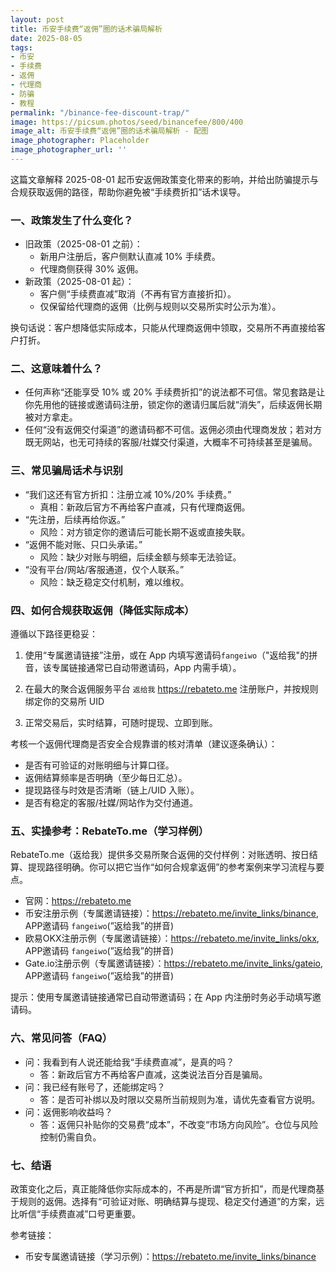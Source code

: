 ```yaml
---
layout: post
title: 币安手续费“返佣”圈的话术骗局解析
date: 2025-08-05
tags:
- 币安
- 手续费
- 返佣
- 代理商
- 防骗
- 教程
permalink: "/binance-fee-discount-trap/"
image: https://picsum.photos/seed/binancefee/800/400
image_alt: 币安手续费“返佣”圈的话术骗局解析 - 配图
image_photographer: Placeholder
image_photographer_url: ''
---
```

这篇文章解释 2025-08-01 起币安返佣政策变化带来的影响，并给出防骗提示与合规获取返佣的路径，帮助你避免被“手续费折扣”话术误导。

### 一、政策发生了什么变化？
- 旧政策（2025-08-01 之前）：
  - 新用户注册后，客户侧默认直减 10% 手续费。
  - 代理商侧获得 30% 返佣。
- 新政策（2025-08-01 起）：
  - 客户侧“手续费直减”取消（不再有官方直接折扣）。
  - 仅保留给代理商的返佣（比例与规则以交易所实时公示为准）。

换句话说：客户想降低实际成本，只能从代理商返佣中领取，交易所不再直接给客户打折。

### 二、这意味着什么？
- 任何声称“还能享受 10% 或 20% 手续费折扣”的说法都不可信。常见套路是让你先用他的链接或邀请码注册，锁定你的邀请归属后就“消失”，后续返佣长期被对方拿走。
- 任何“没有返佣交付渠道”的邀请码都不可信。返佣必须由代理商发放；若对方既无网站，也无可持续的客服/社媒交付渠道，大概率不可持续甚至是骗局。

### 三、常见骗局话术与识别
- “我们这还有官方折扣：注册立减 10%/20% 手续费。”
  - 真相：新政后官方不再给客户直减，只有代理商返佣。
- “先注册，后续再给你返。”
  - 风险：对方锁定你的邀请后可能长期不返或直接失联。
- “返佣不能对账、只口头承诺。”
  - 风险：缺少对账与明细，后续金额与频率无法验证。
- “没有平台/网站/客服通道，仅个人联系。”
  - 风险：缺乏稳定交付机制，难以维权。

### 四、如何合规获取返佣（降低实际成本）
遵循以下路径更稳妥：

1) 使用“专属邀请链接”注册，或在 App 内填写邀请码`fangeiwo`（"返给我"的拼音，该专属链接通常已自动带邀请码，App 内需手填）。

2) 在最大的聚合返佣服务平台 `返给我` <https://rebateto.me> 注册账户，并按规则绑定你的交易所 UID

3) 正常交易后，实时结算，可随时提现、立即到账。

考核一个返佣代理商是否安全合规靠谱的核对清单（建议逐条确认）：
- 是否有可验证的对账明细与计算口径。
- 返佣结算频率是否明确（至少每日汇总）。
- 提现路径与时效是否清晰（链上/UID 入账）。
- 是否有稳定的客服/社媒/网站作为交付通道。

### 五、实操参考：RebateTo.me（学习样例）
RebateTo.me（返给我）提供多交易所聚合返佣的交付样例：对账透明、按日结算、提现路径明确。你可以把它当作“如何合规拿返佣”的参考案例来学习流程与要点。

- 官网：<https://rebateto.me>
- 币安注册示例（专属邀请链接）：<https://rebateto.me/invite_links/binance>, APP邀请码 `fangeiwo`(”返给我”的拼音)
- 欧易OKX注册示例（专属邀请链接）：<https://rebateto.me/invite_links/okx>, APP邀请码 `fangeiwo`(”返给我”的拼音)
- Gate.io注册示例（专属邀请链接）：<https://rebateto.me/invite_links/gateio>, APP邀请码 `fangeiwo`(”返给我”的拼音)

提示：使用专属邀请链接通常已自动带邀请码；在 App 内注册时务必手动填写邀请码。

### 六、常见问答（FAQ）
- 问：我看到有人说还能给我“手续费直减”，是真的吗？
  - 答：新政后官方不再给客户直减，这类说法百分百是骗局。
- 问：我已经有账号了，还能绑定吗？
  - 答：是否可补绑以及时限以交易所当前规则为准，请优先查看官方说明。
- 问：返佣影响收益吗？
  - 答：返佣只补贴你的交易费“成本”，不改变“市场方向风险”。仓位与风险控制仍需自负。

### 七、结语
政策变化之后，真正能降低你实际成本的，不再是所谓“官方折扣”，而是代理商基于规则的返佣。选择有“可验证对账、明确结算与提现、稳定交付通道”的方案，远比听信“手续费直减”口号更重要。

参考链接：
- 币安专属邀请链接（学习示例）：<https://rebateto.me/invite_links/binance>


